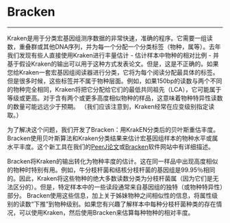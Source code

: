 # Bracken

---

Kraken是用于分类宏基因组测序数据的非常快速，准确的程序。它需要一组读数，重叠群或其他DNA序列，并为每一个分配一个分类标签（物种，属等）。去年我们发现有些人直接使用Kraken进行丰量估计 - 估计样本中物种的相对比例 - 并基于假设Kraken的输出可以用于这种方式发表论文。但是，这是不正确的。如果您给Kraken一套宏基因组阅读器进行分类，它将为每个阅读分配最具体的标签。但是很多时候，这些标签并不属于物种层面。例如，如果150bp的读数与两个不同的物种完全相同，Kraken将把它分配给它们的最低共同祖先（LCA），它可能属于等级或更高。对于含有两个或更多高度相似物种的样品，这意味着物种特异性读数的数量可能远远少于预期。 （我们应该注意到，Kraken经常在应变级别指定读取。）

为了解决这个问题，我们开发了Bracken：用KrakEN分类后的贝叶斯重估丰度。 Bracken使用贝叶斯算法和Kraken分类结果来估计宏基因组样本的物种水平或属水平丰度。这个新工具在我们的[PeerJ论文](https://peerj.com/articles/cs-104/)或[Bracken](https://ccb.jhu.edu/software/bracken/)软件网站中有详细描述。

Bracken将Kraken的输出转化为物种丰度的估计。这在同一样品中出现高度相似的物种时特别有用。例如，牛分枝杆菌和结核分枝杆菌的基因组是99.95％相同的。因此，Kraken将这些物种的绝大多数读数分类为分枝杆菌属（因为它们是无法区分的）。但是，特定样本中的一些读段通常来自基因组的独特（或物种特异性）部分。 Bracken使用这些信息，加上关于姊妹物种之间相似性的信息，将属性级别的读数“下推”到物种级别。如果您有兴趣了解样本中每种分枝杆菌种类的存在情况，可以使用Kraken，然后使用Bracken来估算每种物种的相对丰度。
